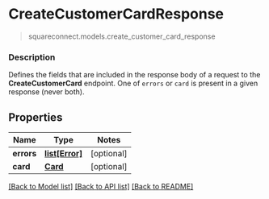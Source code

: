 # CreateCustomerCardResponse
> squareconnect.models.create_customer_card_response

### Description

Defines the fields that are included in the response body of a request to the **CreateCustomerCard** endpoint.  One of `errors` or `card` is present in a given response (never both).

## Properties
Name | Type | Notes
------------ | ------------- | -------------
**errors** | [**list[Error]**](Error.md) | [optional] 
**card** | [**Card**](Card.md) | [optional] 

[[Back to Model list]](../README.md#documentation-for-models) [[Back to API list]](../README.md#documentation-for-api-endpoints) [[Back to README]](../README.md)


